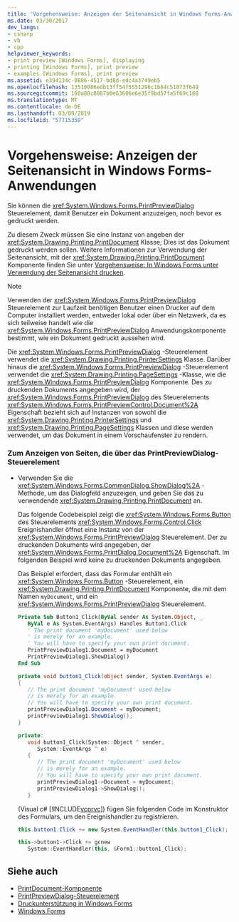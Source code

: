 ```yaml
---
title: 'Vorgehensweise: Anzeigen der Seitenansicht in Windows Forms-Anwendungen'
ms.date: 03/30/2017
dev_langs:
- csharp
- vb
- cpp
helpviewer_keywords:
- print preview [Windows Forms], displaying
- printing [Windows Forms], print preview
- examples [Windows Forms], print preview
ms.assetid: e394134c-0886-4517-bd8d-edc4a3749eb5
ms.openlocfilehash: 13510086edb13ff54f5551296c1b64c51873f649
ms.sourcegitcommit: 160a88c8087b0e63606e6e35f9bd57fa5f69c168
ms.translationtype: MT
ms.contentlocale: de-DE
ms.lasthandoff: 03/09/2019
ms.locfileid: "57715359"
---
```

# <a name="how-to-display-print-preview-in-windows-forms-applications"></a>Vorgehensweise: Anzeigen der Seitenansicht in Windows Forms-Anwendungen
Sie können die <xref:System.Windows.Forms.PrintPreviewDialog> Steuerelement, damit Benutzer ein Dokument anzuzeigen, noch bevor es gedruckt werden.  
  
 Zu diesem Zweck müssen Sie eine Instanz von angeben der <xref:System.Drawing.Printing.PrintDocument> Klasse; Dies ist das Dokument gedruckt werden sollen. Weitere Informationen zur Verwendung der Seitenansicht, mit der <xref:System.Drawing.Printing.PrintDocument> Komponente finden Sie unter [Vorgehensweise: In Windows Forms unter Verwendung der Seitenansicht drucken](../advanced/how-to-print-in-windows-forms-using-print-preview.md).  
  
> [!NOTE]
>  Verwenden der <xref:System.Windows.Forms.PrintPreviewDialog> Steuerelement zur Laufzeit benötigen Benutzer einen Drucker auf dem Computer installiert werden, entweder lokal oder über ein Netzwerk, da es sich teilweise handelt wie die <xref:System.Windows.Forms.PrintPreviewDialog> Anwendungskomponente bestimmt, wie ein Dokument gedruckt aussehen wird.  
  
 Die <xref:System.Windows.Forms.PrintPreviewDialog> -Steuerelement verwendet die <xref:System.Drawing.Printing.PrinterSettings> Klasse. Darüber hinaus die <xref:System.Windows.Forms.PrintPreviewDialog> -Steuerelement verwendet die <xref:System.Drawing.Printing.PageSettings> -Klasse, wie die <xref:System.Windows.Forms.PrintPreviewDialog> Komponente. Des zu druckenden Dokuments angegeben wird, der <xref:System.Windows.Forms.PrintPreviewDialog> des Steuerelements <xref:System.Windows.Forms.PrintPreviewControl.Document%2A> Eigenschaft bezieht sich auf Instanzen von sowohl die <xref:System.Drawing.Printing.PrinterSettings> und <xref:System.Drawing.Printing.PageSettings> Klassen und diese werden verwendet, um das Dokument in einem Vorschaufenster zu rendern.  
  
### <a name="to-view-pages-using-the-printpreviewdialog-control"></a>Zum Anzeigen von Seiten, die über das PrintPreviewDialog-Steuerelement  
  
-   Verwenden Sie die <xref:System.Windows.Forms.CommonDialog.ShowDialog%2A> -Methode, um das Dialogfeld anzuzeigen, und geben Sie das zu verwendende <xref:System.Drawing.Printing.PrintDocument> an.  
  
     Das folgende Codebeispiel zeigt die <xref:System.Windows.Forms.Button> des Steuerelements <xref:System.Windows.Forms.Control.Click> Ereignishandler öffnet eine Instanz von der <xref:System.Windows.Forms.PrintPreviewDialog> Steuerelement. Der zu druckenden Dokuments wird angegeben, der <xref:System.Windows.Forms.PrintDialog.Document%2A> Eigenschaft. Im folgenden Beispiel wird keine zu druckenden Dokuments angegeben.  
  
     Das Beispiel erfordert, dass das Formular enthält ein <xref:System.Windows.Forms.Button> -Steuerelement, ein <xref:System.Drawing.Printing.PrintDocument> Komponente, die mit dem Namen `myDocument`, und ein <xref:System.Windows.Forms.PrintPreviewDialog> Steuerelement.  
  
    ```vb  
    Private Sub Button1_Click(ByVal sender As System.Object, _  
       ByVal e As System.EventArgs) Handles Button1.Click  
       ' The print document 'myDocument' used below  
       ' is merely for an example.  
       ' You will have to specify your own print document.  
       PrintPreviewDialog1.Document = myDocument  
       PrintPreviewDialog1.ShowDialog()  
    End Sub  
    ```  
  
    ```csharp  
    private void button1_Click(object sender, System.EventArgs e)  
    {  
       // The print document 'myDocument' used below  
       // is merely for an example.  
       // You will have to specify your own print document.  
       printPreviewDialog1.Document = myDocument;  
       printPreviewDialog1.ShowDialog();  
    }  
    ```  
  
    ```cpp  
    private:  
       void button1_Click(System::Object ^ sender,  
          System::EventArgs ^ e)  
       {  
          // The print document 'myDocument' used below  
          // is merely for an example.  
          // You will have to specify your own print document.  
          printPreviewDialog1->Document = myDocument;  
          printPreviewDialog1->ShowDialog();  
       }  
    ```  
  
     (Visual c# [!INCLUDE[vcprvc](../../../../includes/vcprvc-md.md)]) fügen Sie folgenden Code im Konstruktor des Formulars, um den Ereignishandler zu registrieren.  
  
    ```csharp  
    this.button1.Click += new System.EventHandler(this.button1_Click);  
    ```  
  
    ```cpp  
    this->button1->Click += gcnew  
       System::EventHandler(this, &Form1::button1_Click);  
    ```  
  
## <a name="see-also"></a>Siehe auch
- [PrintDocument-Komponente](printdocument-component-windows-forms.md)
- [PrintPreviewDialog-Steuerelement](printpreviewdialog-control-windows-forms.md)
- [Druckunterstützung in Windows Forms](../advanced/windows-forms-print-support.md)
- [Windows Forms](../index.md)

